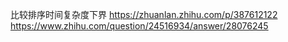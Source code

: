 比较排序时间复杂度下界
https://zhuanlan.zhihu.com/p/387612122
https://www.zhihu.com/question/24516934/answer/28076245

